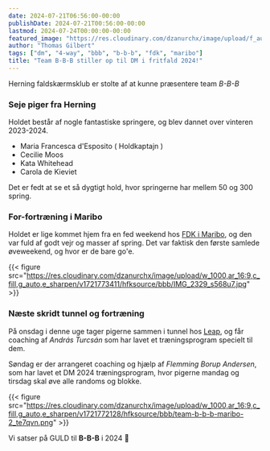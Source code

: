 ```yaml
---
date: 2024-07-21T06:56:00-00:00
publishDate: 2024-07-21T00:56:00-00:00
lastmod: 2024-07-24T00:00:00-00:00
featured_image: "https://res.cloudinary.com/dzanurchx/image/upload/f_auto,q_auto/hfksource/bbb/team-b-b-b-maribo_ydmsuf.png"
author: "Thomas Gilbert"
tags: ["dm", "4-way", "bbb", "b-b-b", "fdk", "maribo"]
title: "Team B-B-B stiller op til DM i fritfald 2024!"
---
```

Herning faldskærmsklub er stolte af at kunne præsentere team *B-B-B*

### Seje piger fra Herning
Holdet består af nogle fantastiske springere, og blev dannet over vinteren 2023-2024.
* Maria Francesca d'Esposito ( Holdkaptajn )
* Cecilie Moos
* Kata Whitehead
* Carola de Kieviet

Det er fedt at se et så dygtigt hold, hvor springerne har mellem 50 og 300 spring.

### For-fortræning i Maribo
Holdet er lige kommet hjem fra en fed weekend hos [FDK i Maribo](https://www.faldskaermsklubben.dk), og den var fuld af godt vejr og masser af spring. Det var faktisk den første samlede øveweekend, og hvor er de bare go'e.

{{< figure src="https://res.cloudinary.com/dzanurchx/image/upload/w_1000,ar_16:9,c_fill,g_auto,e_sharpen/v1721773411/hfksource/bbb/IMG_2329_s568u7.jpg" >}}

### Næste skridt tunnel og fortræning
På onsdag i denne uge tager pigerne sammen i tunnel hos [Leap](https://leapmalmo.se), og får coaching af *András Turcsán* som har lavet et træningsprogram specielt til dem. 

Søndag er der arrangeret coaching og hjælp af *Flemming Borup Andersen*, som har lavet et DM 2024 træningsprogram, hvor pigerne mandag og tirsdag skal øve alle randoms og blokke.

{{< figure src="https://res.cloudinary.com/dzanurchx/image/upload/w_1000,ar_16:9,c_fill,g_auto,e_sharpen/v1721772128/hfksource/bbb/team-b-b-b-maribo-2_te7qvn.png" >}}

Vi satser på GULD til **B-B-B** i 2024 🥇